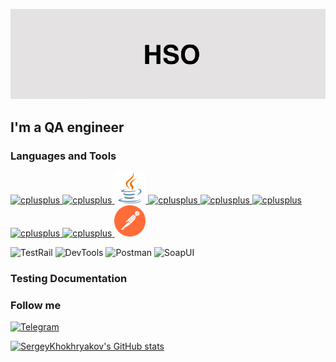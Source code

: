 [![Header](https://github.com/SergeyKhokhryakov/SergeyKhokhryakov/blob/main/assets/header.jpeg)]()

## I'm a QA engineer
<!---
## My CV
-->
### Languages and Tools
<a href="https://www.w3schools.com/cpp/" target="_blank" rel="noreferrer"> <img src="https://cdn.jsdelivr.net/gh/devicons/devicon/icons/git/git-original.svg" alt="cplusplus" width="40" height="40"/> </a> 
<a href="https://www.w3schools.com/cpp/" target="_blank" rel="noreferrer"> <img src="https://cdn.jsdelivr.net/gh/devicons/devicon/icons/github/github-original.svg" alt="cplusplus" width="40" height="40"/> </a> 
<a href="https://www.w3schools.com/cpp/" target="_blank" rel="noreferrer"> <img title="Java" src="https://github.com/SergeyKhokhryakov/SergeyKhokhryakov/blob/main/icons/java-svgrepo-com.svg" alt="cplusplus" width="50" height="50"/> </a> 
<a href="https://www.w3schools.com/cpp/" target="_blank" rel="noreferrer"> <img title="IntelliJ IDEA" src="https://cdn.jsdelivr.net/gh/devicons/devicon/icons/intellij/intellij-original.svg" alt="cplusplus" width="40" height="40"/> </a>
<a href="https://www.w3schools.com/cpp/" target="_blank" rel="noreferrer"> <img src="https://cdn.jsdelivr.net/gh/devicons/devicon/icons/selenium/selenium-original.svg" alt="cplusplus" width="40" height="40"/> </a> 
<a href="https://www.w3schools.com/cpp/" target="_blank" rel="noreferrer"> <img src="https://cdn.jsdelivr.net/gh/devicons/devicon/icons/mysql/mysql-original.svg" alt="cplusplus" width="45" height="45"/> </a> 
<a href="https://www.w3schools.com/cpp/" target="_blank" rel="noreferrer"> <img title="Jira" src="https://cdn.jsdelivr.net/gh/devicons/devicon/icons/jira/jira-original-wordmark.svg" alt="cplusplus" width="50" height="45"/> </a> 
<a href="https://www.w3schools.com/cpp/" target="_blank" rel="noreferrer"> <img title="Jenkins" src="https://cdn.jsdelivr.net/gh/devicons/devicon/icons/jenkins/jenkins-original.svg" alt="cplusplus" width="50" height="50"/> </a> 
<a href="https://www.w3schools.com/cpp/" target="_blank" rel="noreferrer"> <img title="Postman" src="https://github.com/SergeyKhokhryakov/SergeyKhokhryakov/blob/main/icons/postman-icon-svgrepo-com.svg" alt="cplusplus" width="50" height="50"/> </a> 

![TestRail](https://img.shields.io/badge/-testrail-black?style=for-the-badge&logo=testrail&logoColor=00648B)
![DevTools](https://img.shields.io/badge/-devtools-black?style=for-the-badge&logo=devtools&logoColor=00648B)
![Postman](https://img.shields.io/badge/Postman-FF6C37?style=for-the-badge&logo=postman&logoColor=white)
![SoapUI](https://img.shields.io/badge/-soapui-black?style=for-the-badge&logo=soapui&logoColor=FF6C37)


<!---
![Git](https://img.shields.io/badge/-git-black?style=for-the-badge&logo=git&logoColor=FF4500)
![GitHub](https://img.shields.io/badge/github-%23121011.svg?style=for-the-badge&logo=github&logoColor=white)
![Git](https://img.shields.io/badge/git-%23F05033.svg?style=for-the-badge&logo=git&logoColor=white)
![Swagger](https://img.shields.io/badge/-swagger-black?style=for-the-badge&logo=swagger&logoColor=Lime)
![Selenium](https://img.shields.io/badge/-selenium-%43B02A?style=for-the-badge&logo=selenium&logoColor=white)
![Selenium](https://img.shields.io/badge/Selenium-E0FFFF?style=for-the-badge&logo=Selenium&logoColor=43B02A)
![Java](https://img.shields.io/badge/java-%23ED8B00.svg?style=for-the-badge&logo=openjdk&logoColor=white)
![Java](https://img.shields.io/badge/java-%23ED8B00.svg?style=for-the-badge&logo=java&logoColor=white) 
![Java](https://github.com/devicons/devicon/blob/master/icons/java/java-original-wordmark.svg)?style=for-the-badge&logo=java&logoColor=black) 
![Charles](https://img.shields.io/badge/-charles-black?style=for-the-badge&logo=charles&logoColor=FF6C37) 
 ![IntelliJ IDEA](https://img.shields.io/badge/IntelliJIDEA-000000.svg?style=for-the-badge&logo=intellij-idea&logoColor=white) 
 ![IntelliJ](https://img.shields.io/badge/IntelliJ_IDEA-FFFF00?style=for-the-badge&logo=IntelliJ-IDEA&logoColor=black)
 ![MicrosoftSQLServer](https://img.shields.io/badge/Microsoft%20SQL%20Server-CC2927?style=for-the-badge&logo=microsoft%20sql%20server&logoColor=white)
 ![MongoDB](https://img.shields.io/badge/MongoDB-%234ea94b.svg?style=for-the-badge&logo=mongodb&logoColor=white)
 ![SQL](https://img.shields.io/badge/-sql-black?style=for-the-badge&logo=mysql&logoColor=white)
 ![Postgres](https://img.shields.io/badge/postgres-%23316192.svg?style=for-the-badge&logo=postgresql&logoColor=white)
 ![SQLite](https://img.shields.io/badge/sqlite-%2307405e.svg?style=for-the-badge&logo=sqlite&logoColor=white)
 ![Jenkins](https://img.shields.io/badge/jenkins-%232C5263.svg?style=for-the-badge&logo=jenkins&logoColor=white)
<img src="https://img.shields.io/badge/Selenium-E0FFFF?style=for-the-badge&logo=Selenium&logoColor=43B02A"/>
<img src="https://img.shields.io/badge/IntelliJ IDEA-FFFF00?style=for-the-badge&logo=IntelliJ IDEA&logoColor=black"/>
-->

### Testing Documentation
<!---
Доработать репозитории
- [Checklists](https://github.com/SergeyKhokhryakov/Checklists)
- [Test-Suites and Test-Cases](https://github.com/SergeyKhokhryav/Test-Cases)
- [Bug-Reports](https://github.com/SergeyKhokhryav/Bug-Reports)
- [SQL Queries](https://github.com/SergeyKhokhryav/SQL)
- [Postman Collections](https://github.com/SergeyKhokhryav/Postman)

-->

### Follow me
[![Telegram](https://img.shields.io/badge/-telegram-black?style=for-the-badge&logo=telegram&logoColor=blue)](https://t.me/hso372)

[![SergeyKhokhryakov's GitHub stats](https://github-readme-stats.vercel.app/api?username=SergeyKhokhryakov&show_icons=true&theme=cobalt&hide=issues,contribs)](https://github.com/anuraghazra/github-readme-stats)
<!---
Доработать/разобраться
[![Readme Card](https://github-readme-stats.vercel.app/api/pin/?username=SergeyKhokhryakov&repo=github-readme-stats&theme=blueberry)](https://github.com/anuraghazra/github-readme-stats)
-->

